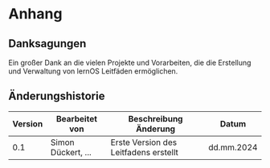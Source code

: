 # Anhang

## Danksagungen

Ein großer Dank an die vielen Projekte und Vorarbeiten, die die Erstellung und Verwaltung von lernOS Leitfäden ermöglichen.

## Änderungshistorie

| Version | Bearbeitet von     | Beschreibung Änderung                 | Datum      |
| ------- | ------------------ | ------------------------------------- | ---------- |
| 0.1     | Simon Dückert, ... | Erste Version des Leitfadens erstellt | dd.mm.2024 |

